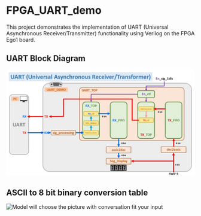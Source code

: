 # FPGA_UART_demo

This project demonstrates the implementation of UART (Universal Asynchronous Receiver/Transmitter) functionality using Verilog on the FPGA Ego1 board.
## UART Block Diagram
![Model will choose the picture with conversation fit your input](block_diagram.jpg)
## ASCII to 8 bit binary conversion table
![Model will choose the picture with conversation fit your input](ASCII_2_Binary.png)
